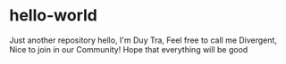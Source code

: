# hello-world
Just another repository
hello, I'm Duy Tra, Feel free to call me Divergent, 
Nice to join in our Community!
Hope that everything will be good
